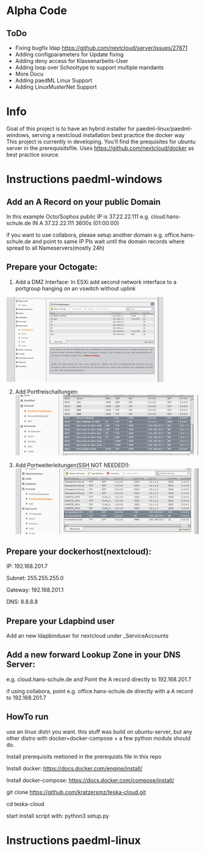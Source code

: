 # Alpha Code
## ToDo
* Fixing  bugfix ldap https://github.com/nextcloud/server/issues/27871
* Adding configparameters for Update fixing
* Adding deny access for Klassenarbeits-User
* Adding loop over Schooltype to support multiple mandants
* More Docu
* Adding paedML Linux Support
* Adding LinuxMusterNet Support


# Info
Goal of this project is to have an hybrid installer for paedml-linux/paedml-windows, serving a nextcloud installation best practice the docker way  
This project is currently in developing. You'll find the prequisites for ubuntu server in the prerequisitsfile. Uses https://github.com/nextcloud/docker as best practice source.

# Instructions paedml-windows
## Add an A Record on your public Domain
In this example Octo/Sophos public IP is 37.22.22.111
e.g. cloud.hans-schule.de	IN	A	37.22.22.111	3600s	(01:00:00)

if you want to use collabora, please setup another domain e.g. office.hans-schule.de and point to same IP
Pls wait until the domain records where spread to all Nameservers(mostly 24h)


## Prepare your Octogate:
1. Add a DMZ Interface:
In ESXi add second network interface to a portgroup hanging on an vswitch without uplink

![DMZ](howto/fw_dmz.png?raw=true "DMZ Interface")

2. Add Portfreischaltungen:  
![DMZ](howto/fw_portfreischaltungen.png?raw=true "DMZ Portfreischaltungen")

3. Add Portweiterleitungen(SSH NOT NEEDED!):  
![DMZ](howto/fw_portweiterleitungen.jpg?raw=true "DMZ Portweiterleitungen")

## Prepare your dockerhost(nextcloud):
IP: 192.168.201.7

Subnet: 255.255.255.0

Gateway: 192.168.201.1

DNS: 8.8.8.8

## Prepare your Ldapbind user
Add an new ldapbinduser for nextcloud under _ServiceAccounts

## Add a new forward Lookup Zone in your DNS Server:
e.g. cloud.hans-schule.de and Point the A record directly to 192.168.201.7

if using collabora, point e.g. office.hans-schule.de directly with a A record to 192.168.201.7

## HowTo run
use an linux distri you want. this stuff was build on ubuntu-server, but any other distro with docker+docker-compose + a few python moduls should do. 

Install prerequisits metioned in the prerequists file in this repo

Install docker: https://docs.docker.com/engine/install/

Install docker-compose: https://docs.docker.com/compose/install/

git clone https://github.com/kratzersmz/teska-cloud.git

cd teska-cloud

start install script with:
python3 setup.py


# Instructions paedml-linux
